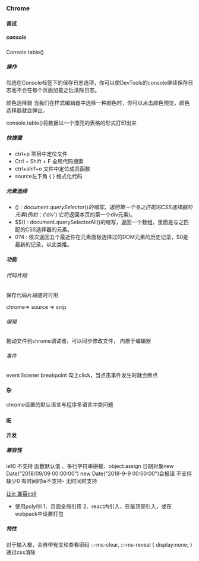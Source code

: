 ### Chrome

#### 调试

##### console

Console.table()

##### 操作

勾选在Console标签下的保存日志选项，你可以使DevTools的console继续保存日志而不会在每个页面加载之后清除日志。

颜色选择器
当我们在样式编辑器中选择一种颜色时，你可以点击颜色预览，颜色选择器就会弹出。



console.table()将数据以一个漂亮的表格的形式打印出来

##### 快捷键

- ctrl+p 项目中定位文件
- Ctrl + Shift + F   全局代码搜索
- ctrl+shif+o 文件中定位成员函数
- source左下角 { }  格式化代码  



##### 元素选择

- $() : document.querySelector()的缩写，返回第一个与之匹配的CSS选择器的元素(例如：$('div') 它将返回本页的第一个div元素)。
- $$() : document.querySelectorAll()的缩写，返回一个数组，里面是与之匹配的CSS选择器的元素。
- $0?$4 : 依次返回五个最近你在元素面板选择过的DOM元素的历史记录，$0是最新的记录，以此类推。

##### 功能

###### 代码片段

  保存代码片段随时可用

  chrome=> source => snip

###### 编辑

拖动文件到chrome调试器，可以同步修改文件，   内置于编辑器

###### 事件

event listener breakpoint   勾上click，当点击事件发生时就会断点

#### 杂

chrome设置的默认语言与程序多语言冲突问题

### IE

#### 开发

##### 兼容性

ie10 不支持 函数默认值 、多行字符串拼接、object.assign
日期对象new Date("2018/09/09 00:00:00")    new Date("2018-9-9 00:00:00")会报错
​	不支持缺少0 	有时间时ie不支持-	无时间时支持

[让ie  兼容es6](http://www.hangge.com/blog/cache/detail_1691.html)

- 使用polyfill
  1、页面全局引用
  2、react内引入，在最顶部引入，或在webpack中设置打包

##### 特性

对于输入框，会自带有叉和查看密码
::-ms-clear,
::-ms-reveal
{
display:none;
}	  通过css清除